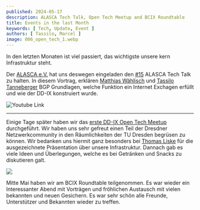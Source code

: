 ```yaml
---
published: 2024-05-17
description: ALASCA Tech Talk, Open Tech Meetup and BCIX Roundtable
title: Events in the last Month
keywords: [ Tech, Update, Event ]
authors: [ Tassilo, Marcel ]
image: 006_open_tech_1.webp
---
```



In den letzten Monaten ist viel passiert, das wichtigste unsere kern Infrastruktur steht. 

Der [ALASCA e.V.](https://alasca.cloud) hat uns deswegen eingeladen den [#15](https://alasca.cloud/en/alasca-tech-talk-15/) ALASCA Tech Talk zu halten. 
In diesem Vortrag, erklären [Matthias Wählisch](https://netd.cs.tu-dresden.de/about/waehlisch) und [Tassilo Tanneberger](https://tanneberger.me) 
BGP Grundlagen, welche Funktion ein Internet Exchagen erfüllt und wie der DD-IX konstruiert wurde.

![Youtube Link](https://youtu.be/ieWTCBEq5IA)

----

Einige Tage später haben wir das [erste DD-IX Open Tech Meetup](https://dd-ix.net/en/event/open-tech-meeting-2024-05) durchgeführt. Wir haben uns sehr gefreut einen Teil der Dresdner Netzwerkcommunity in den Räumlichkeiten der TU Dresden begrüsen zu können.
Wir bedanken uns hiermit ganz besonders bei [Thomas Liske](https://ibh.social/@liske) für die ausgezeichnete Präsentation über unsere Infrastruktur.
Dannach gab es viele Ideen und Überlegungen, welche es bei Getränken und Snacks zu diskutieren galt.

![](007_roundtable.webp)

Mitte Mai haben wir am BCIX Roundtable teilgenommen. Es war wieder ein Interessanter Abend mit Vorträgen und fröhlichen Austausch mit vielen bekannten und neuen Gesichern.
Es war sehr schön alle Freunde, Unterstützer und Bekannten wieder zu treffen.



